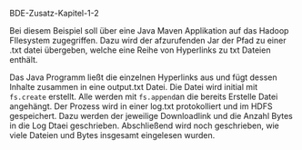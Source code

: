 BDE-Zusatz-Kapitel-1-2

Bei diesem Beispiel soll über eine Java Maven Applikation auf das Hadoop FIlesystem zugegriffen. Dazu wird der afzurufenden Jar der Pfad zu einer .txt datei übergeben, welche eine Reihe von Hyperlinks zu txt Dateien enthält. 

Das Java Programm ließt die einzelnen Hyperlinks aus und fügt dessen Inhalte zusammen in eine output.txt Datei.
Die Datei wird initial mit ```fs.create``` erstellt. Alle werden mit ```fs.append```an die bereits Erstelle Datei angehängt.
Der Prozess wird in einer log.txt protokolliert und im HDFS gespeichert. Dazu werden der jeweilige Downloadlink und die Anzahl Bytes in die Log Dtaei geschrieben. Abschließend wird noch geschrieben, wie viele Dateien und Bytes insgesamt eingelesen wurden.
